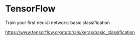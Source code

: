 # TensorFlow
 Train your first neural network: basic classification

https://www.tensorflow.org/tutorials/keras/basic_classification
